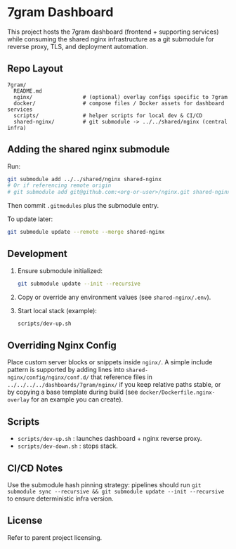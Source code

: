 # 7gram Dashboard

This project hosts the 7gram dashboard (frontend + supporting services) while consuming the shared nginx infrastructure as a git submodule for reverse proxy, TLS, and deployment automation.

## Repo Layout

```text
7gram/
  README.md
  nginx/                # (optional) overlay configs specific to 7gram
  docker/               # compose files / Docker assets for dashboard services
  scripts/              # helper scripts for local dev & CI/CD
  shared-nginx/         # git submodule -> ../../shared/nginx (central infra)
```

## Adding the shared nginx submodule

Run:

```bash
git submodule add ../../shared/nginx shared-nginx
# Or if referencing remote origin
# git submodule add git@github.com:<org-or-user>/nginx.git shared-nginx
```

Then commit `.gitmodules` plus the submodule entry.

To update later:

```bash
git submodule update --remote --merge shared-nginx
```

## Development

1. Ensure submodule initialized:

   ```bash
   git submodule update --init --recursive
   ```

2. Copy or override any environment values (see `shared-nginx/.env`).
3. Start local stack (example):

   ```bash
   scripts/dev-up.sh
   ```

## Overriding Nginx Config

Place custom server blocks or snippets inside `nginx/`. A simple include pattern is supported by adding lines into `shared-nginx/config/nginx/conf.d/` that reference files in `../../../../dashboards/7gram/nginx/` if you keep relative paths stable, or by copying a base template during build (see `docker/Dockerfile.nginx-overlay` for an example you can create).

## Scripts

- `scripts/dev-up.sh` : launches dashboard + nginx reverse proxy.
- `scripts/dev-down.sh` : stops stack.

## CI/CD Notes

Use the submodule hash pinning strategy: pipelines should run `git submodule sync --recursive && git submodule update --init --recursive` to ensure deterministic infra version.

## License

Refer to parent project licensing.
